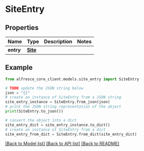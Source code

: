 # SiteEntry


## Properties

Name | Type | Description | Notes
------------ | ------------- | ------------- | -------------
**entry** | [**Site**](Site.md) |  | 

## Example

```python
from alfresco_core_client.models.site_entry import SiteEntry

# TODO update the JSON string below
json = "{}"
# create an instance of SiteEntry from a JSON string
site_entry_instance = SiteEntry.from_json(json)
# print the JSON string representation of the object
print(SiteEntry.to_json())

# convert the object into a dict
site_entry_dict = site_entry_instance.to_dict()
# create an instance of SiteEntry from a dict
site_entry_from_dict = SiteEntry.from_dict(site_entry_dict)
```
[[Back to Model list]](../README.md#documentation-for-models) [[Back to API list]](../README.md#documentation-for-api-endpoints) [[Back to README]](../README.md)


